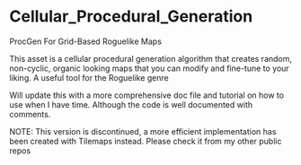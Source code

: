 # Cellular_Procedural_Generation
 ProcGen For Grid-Based Roguelike Maps

This asset is a cellular procedural generation algorithm that creates random, non-cyclic, organic looking maps that you can modify and fine-tune to your liking. A useful tool for the Roguelike genre

Will update this with a more comprehensive doc file and tutorial on how to use when I have time. Although the code is well documented with comments.

NOTE: This version is discontinued, a more efficient implementation has been created with Tilemaps instead. Please check it from my other public repos
